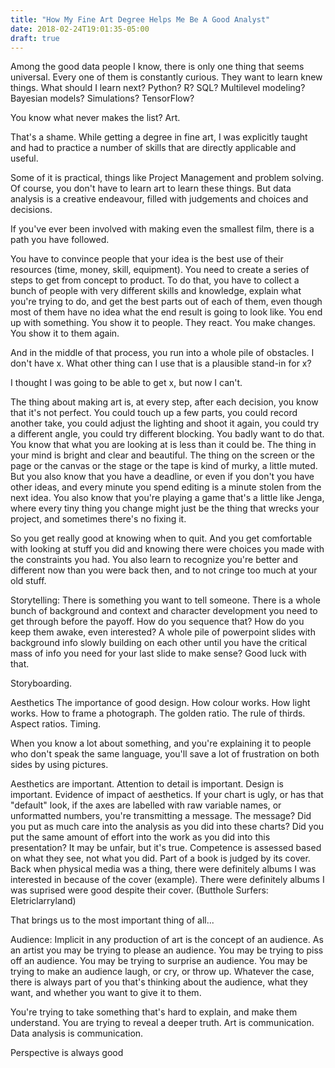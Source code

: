 ```yaml
---
title: "How My Fine Art Degree Helps Me Be A Good Analyst"
date: 2018-02-24T19:01:35-05:00
draft: true
---
```


Among the good data people I know, there is only one thing that seems universal. Every one of them is constantly curious. They want to learn knew things. What should I learn next? Python? R? SQL? Multilevel modeling? Bayesian models? Simulations? TensorFlow? 

You know what never makes the list? Art. 

That's a shame. While getting a degree in fine art, I was explicitly taught and had to practice a number of skills that are directly applicable and useful.

Some of it is practical, things like Project Management and problem solving. Of course, you don't have to learn art to learn these things. But data analysis is a creative endeavour, filled with judgements and choices and decisions.

If you've ever been involved with making even the smallest film, there is a path you have followed. 

You have to convince people that your idea is the best use of their resources (time, money, skill, equipment). You need to create a series of steps to get from concept to product. To do that, you have to collect a bunch of people with very different skills and knowledge, explain what you're trying to do, and get the best parts out of each of them, even though most of them have no idea what the end result is going to look like. You end up with something. You show it to people. They react. You make changes. You show it to them again. 

And in the middle of that process, you run into a whole pile of obstacles. 
I don't have x. What other thing can I use that is a plausible stand-in for x? 

I thought I was going to be able to get x, but now I can't.



The thing about making art is, at every step, after each decision, you know that it's not perfect. You could touch up a few parts, you could record another take, you could adjust the lighting and shoot it again, you could try a different angle, you could try different blocking. You badly want to do that. You know that what you are looking at is less than it could be. The thing in your mind is bright and clear and beautiful. The thing on the screen or the page or the canvas or the stage or the tape is kind of murky, a little muted. But you also know that you have a deadline, or even if you don't you have other ideas, and every minute you spend editing is a minute stolen from the next idea. You also know that you're playing a game that's a little like Jenga, where every tiny thing you change might just be the thing that wrecks your project, and sometimes there's no fixing it.

So you get really good at knowing when to quit. And you get comfortable with looking at stuff you did and knowing there were choices you made with the constraints you had. You also learn to recognize you're better and different now than you were back then, and to not cringe too much at your old stuff. 


Storytelling:
There is something you want to tell someone. There is a whole bunch of background and context and character development you need to get through before the payoff. How do you sequence that? How do you keep them awake, even interested? A whole pile of powerpoint slides with background info slowly building on each other until you have the critical mass of info you need for your last slide to make sense? Good luck with that. 

Storyboarding.

Aesthetics
The importance of good design. How colour works. How light works. How to frame a photograph. The golden ratio. The rule of thirds. Aspect ratios. Timing. 

When you know a lot about something, and you're explaining it to people who don't speak the same language, you'll save a lot of frustration on both sides by using pictures. 

Aesthetics are important. Attention to detail is important. Design is important. Evidence of impact of aesthetics. If your chart is ugly, or has that "default" look, if the axes are labelled with raw variable names, or unformatted numbers, you're transmitting a message. The message? Did you put as much care into the analysis as you did into these charts? Did you put the same amount of effort into the work as you did into this presentation? It may be unfair, but it's true. Competence is assessed based on what they see, not what you did. Part of a book is judged by its cover. Back when physical media was a thing, there were definitely albums I was interested in because of the cover (example). There were definitely albums I was suprised were good despite their cover. (Butthole Surfers: Eletriclarryland)

That brings us to the most important thing of all...

Audience:
Implicit in any production of art is the concept of an audience. As an artist you may be trying to please an audience. You may be trying to piss off an audience. You may be trying to surprise an audience. You may be trying to make an audience laugh, or cry, or throw up. Whatever the case, there is always part of you that's thinking about the audience, what they want, and whether you want to give it to them. 

You're trying to take something that's hard to explain, and make them understand. You are trying to reveal a deeper truth. Art is communication. Data analysis is communication. 


Perspective is always good